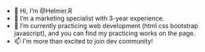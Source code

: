- 👋 Hi, I’m @Helmer.R
- 👀 I’m a marketing specialist with 3-year experience.
- 🌱 I’m currently practicing web development (html css bootstrap javascript), and you can find my practicing works on the page.
- 📫 I'm more than excited to join dev community! 

<!---
Helmer135/Helmer135 is a ✨ special ✨ repository because its `README.md` (this file) appears on your GitHub profile.
You can click the Preview link to take a look at your changes.
--->
